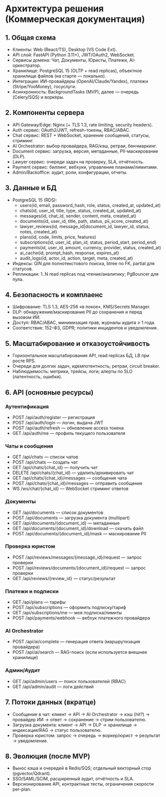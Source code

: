 # Архитектура решения (Коммерческая документация)

## 1. Общая схема
- Клиенты: Web (React/TS), Desktop (VS Code Ext).
- API слой: FastAPI (Python 3.11+), JWT/OAuth2, WebSocket.
- Сервисы домена: Чат, Документы, Юристы, Платежи, AI-оркестратор.
- Хранилище: PostgreSQL 15 (OLTP + read replicas), объектное хранилище файлов (на старте — локально).
- Интеграции: ИИ-провайдеры (OpenAI/Claude/Yandex), платежи (Stripe/YooMoney), госуслуги.
- Асинхронность: BackgroundTasks (MVP), далее — очередь (Celery/SQS) и воркеры.

## 2. Компоненты сервера
- API Gateway/Edge: Nginx (+ TLS 1.3, rate limiting, security headers).
- Auth сервис: OAuth2/JWT, refresh-токены, RBAC/ABAC.
- Chat сервис: REST + WebSocket, хранение сообщений, статусы, стриминг.
- AI Orchestrator: выбор провайдера, RAG/кэш, ретраи, бенчмаркинг.
- Document сервис: загрузка, версия, метаданные, PII-маскирование (DLP).
- Lawyer сервис: очереди задач на проверку, SLA, отчётность.
- Payment сервис: биллинг, вебхуки, управление планами/лимитами.
- Admin/Backoffice: аудит, роли, конфигурации, отчеты.

## 3. Данные и БД
- PostgreSQL 15 (RDS):
  - users(id, email, password_hash, role, status, created_at, updated_at)
  - chats(id, user_id, title, type, status, created_at, updated_at)
  - messages(id, chat_id, sender, content, meta, created_at)
  - documents(id, user_id, title, path, status, pii_score, created_at)
  - lawyer_reviews(id, message_id|document_id, lawyer_id, status, notes, created_at)
  - plans(id, code, limits, price, features)
  - subscriptions(id, user_id, plan_id, status, period_start, period_end)
  - payments(id, user_id, amount, currency, provider, status, created_at)
  - ai_cache(id, prompt_hash, response, expires_at)
  - audit_logs(id, actor_id, action, target, meta, created_at)
- Индексы: GIN для полнотекстового поиска, btree по FK, partial для статусов.
- Репликации: 1..N read replicas под чтение/аналитику; PgBouncer для пула.

## 4. Безопасность и комплаенс
- Шифрование: TLS 1.3, AES-256 «в покое», KMS/Secrets Manager.
- DLP: обнаружение/маскирование PII до сохранения и перед вызовом ИИ.
- Доступ: RBAC/ABAC, минимизация прав, журналы аудита ≥ 1 года.
- Соответствие: 152-ФЗ, GDPR; политики инцидентов и уведомления.

## 5. Масштабирование и отказоустойчивость
- Горизонтальное масштабирование API, read replicas БД, LB при росте RPS.
- Очереди для долгих задач, идемпотентность, ретраи, circuit breaker.
- Наблюдаемость: метрики, трейсы, логи; алерты по SLO (латентность, ошибки).

## 6. API (основные ресурсы)

### Аутентификация
- POST /api/auth/register — регистрация
- POST /api/auth/login — логин, выдача JWT
- POST /api/auth/refresh — обновление access токена
- GET  /api/auth/me — профиль текущего пользователя

### Чаты и сообщения
- GET  /api/chats — список чатов
- POST /api/chats — создать чат
- GET  /api/chats/{chat_id} — получить чат
- DELETE /api/chats/{chat_id} — удалить/архивировать чат
- GET  /api/chats/{chat_id}/messages — сообщения чата
- POST /api/chats/{chat_id}/messages — отправить сообщение
- WS   /ws/chat/{chat_id} — WebSocket стриминг ответов

### Документы
- GET  /api/documents — список документов
- POST /api/documents — загрузка документа (multipart)
- GET  /api/documents/{document_id} — метаданные
- GET  /api/documents/{document_id}/download — скачать файл
- POST /api/documents/{document_id}/mask — маскирование PII

### Проверка юристом
- POST /api/reviews/messages/{message_id}/request — запрос проверки
- POST /api/reviews/documents/{document_id}/request — запрос проверки
- GET  /api/reviews/{review_id} — статус/результат

### Платежи и подписки
- GET  /api/plans — тарифы
- POST /api/subscriptions — оформить подписку/тариф
- GET  /api/subscriptions/me — моя подписка/лимиты
- POST /api/payments/webhook — вебхук платежного провайдера

### AI Orchestrator
- POST /api/ai/complete — генерация ответа (маршрутизация провайдера)
- POST /api/ai/search — RAG-поиск (если используется внешнее хранилище)

### Админ/Аудит
- GET  /api/admin/users — поиск пользователей (RBAC)
- GET  /api/admin/audit — логи действий

## 7. Потоки данных (вкратце)
- Сообщение в чат: клиент → API → AI Orchestrator → кэш (hit?) → провайдер ИИ → ответ → сохранение → стрим пользователю.
- Загрузка документа: клиент → API → DLP → хранилище → индексация/RAG → статус пользователю.
- Проверка юристом: запрос → очередь → воркер/юрист → результат → уведомление.

## 8. Эволюция (после MVP)
- Вынос кэша и очередей в Redis/SQS; отдельный векторный стор (pgvector/Qdrant).
- SSO/SAML/SCIM, расширенный аудит, отчётность и SLA.
- Версионирование API, контрактные тесты, ограничения скорости per-plan.

